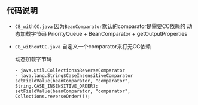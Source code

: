 ## 代码说明

- `CB_withCC.java`
  因为`BeanComparator`默认的comparator是需要CC依赖的
  动态加载字节码
  PriorityQueue + BeanComparator + getOutputProperties

- `CB_withoutCC.java`
  自定义一个comparator来打无CC依赖

  动态加载字节码

  ```
  - java.util.Collections$ReverseComparator
  - java.lang.String$CaseInsensitiveComparator
  setFieldValue(beanComparator, "comparator", String.CASE_INSENSITIVE_ORDER);
  setFieldValue(beanComparator, "comparator", Collections.reverseOrder());
  ```